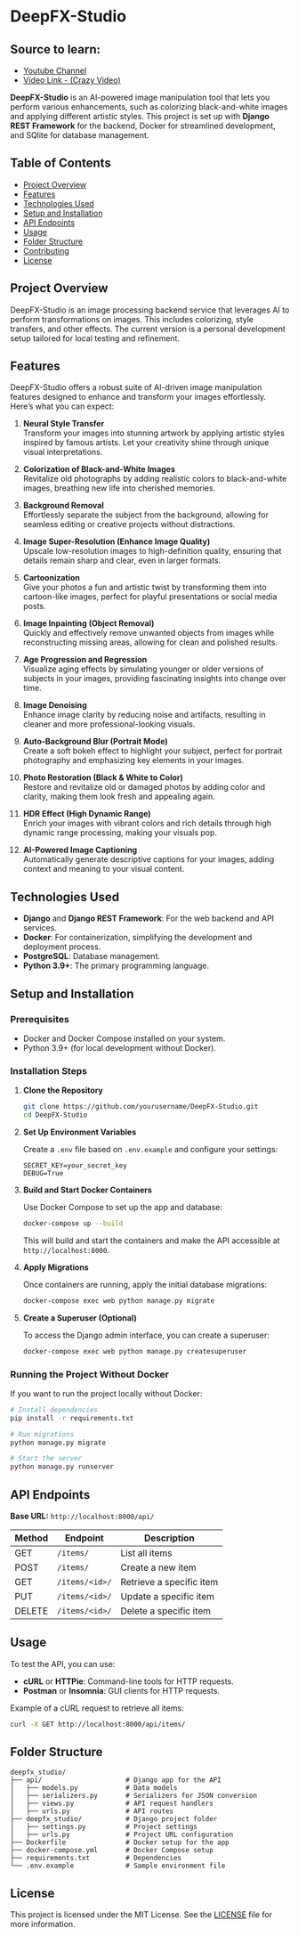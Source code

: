 # DeepFX-Studio


## Source to learn:

- [Youtube Channel](https://www.youtube.com/@CodingEntrepreneurs/videos)
- [Video Link - (Crazy Video)](https://www.youtube.com/watch?v=WbNNESIxJnY&list=TLPQMjkxMDIwMjS-zePX1_L3RQ&index=6)

**DeepFX-Studio** is an AI-powered image manipulation tool that lets you perform various enhancements, such as colorizing black-and-white images and applying different artistic styles. This project is set up with **Django REST Framework** for the backend, Docker for streamlined development, and SQlite for database management.

## Table of Contents

- [Project Overview](#project-overview)
- [Features](#features)
- [Technologies Used](#technologies-used)
- [Setup and Installation](#setup-and-installation)
- [API Endpoints](#api-endpoints)
- [Usage](#usage)
- [Folder Structure](#folder-structure)
- [Contributing](#contributing)
- [License](#license)

## Project Overview

DeepFX-Studio is an image processing backend service that leverages AI to perform transformations on images. This includes colorizing, style transfers, and other effects. The current version is a personal development setup tailored for local testing and refinement.

## Features

DeepFX-Studio offers a robust suite of AI-driven image manipulation features designed to enhance and transform your images effortlessly. Here’s what you can expect:

1. **Neural Style Transfer**  
   Transform your images into stunning artwork by applying artistic styles inspired by famous artists. Let your creativity shine through unique visual interpretations.

2. **Colorization of Black-and-White Images**  
   Revitalize old photographs by adding realistic colors to black-and-white images, breathing new life into cherished memories.

3. **Background Removal**  
   Effortlessly separate the subject from the background, allowing for seamless editing or creative projects without distractions.

4. **Image Super-Resolution (Enhance Image Quality)**  
   Upscale low-resolution images to high-definition quality, ensuring that details remain sharp and clear, even in larger formats.

5. **Cartoonization**  
   Give your photos a fun and artistic twist by transforming them into cartoon-like images, perfect for playful presentations or social media posts.

6. **Image Inpainting (Object Removal)**  
   Quickly and effectively remove unwanted objects from images while reconstructing missing areas, allowing for clean and polished results.

7. **Age Progression and Regression**  
   Visualize aging effects by simulating younger or older versions of subjects in your images, providing fascinating insights into change over time.

8. **Image Denoising**  
   Enhance image clarity by reducing noise and artifacts, resulting in cleaner and more professional-looking visuals.

9. **Auto-Background Blur (Portrait Mode)**  
   Create a soft bokeh effect to highlight your subject, perfect for portrait photography and emphasizing key elements in your images.

10. **Photo Restoration (Black & White to Color)**  
    Restore and revitalize old or damaged photos by adding color and clarity, making them look fresh and appealing again.

11. **HDR Effect (High Dynamic Range)**  
    Enrich your images with vibrant colors and rich details through high dynamic range processing, making your visuals pop.

12. **AI-Powered Image Captioning**  
    Automatically generate descriptive captions for your images, adding context and meaning to your visual content.

## Technologies Used

- **Django** and **Django REST Framework**: For the web backend and API services.
- **Docker**: For containerization, simplifying the development and deployment process.
- **PostgreSQL**: Database management.
- **Python 3.9+**: The primary programming language.

## Setup and Installation

### Prerequisites

- Docker and Docker Compose installed on your system.
- Python 3.9+ (for local development without Docker).

### Installation Steps

1. **Clone the Repository**

   ```bash
   git clone https://github.com/yourusername/DeepFX-Studio.git
   cd DeepFX-Studio
   ```

2. **Set Up Environment Variables**

   Create a `.env` file based on `.env.example` and configure your settings:

   ```plaintext
   SECRET_KEY=your_secret_key
   DEBUG=True
   ```

3. **Build and Start Docker Containers**

   Use Docker Compose to set up the app and database:

   ```bash
   docker-compose up --build
   ```

   This will build and start the containers and make the API accessible at `http://localhost:8000`.

4. **Apply Migrations**

   Once containers are running, apply the initial database migrations:

   ```bash
   docker-compose exec web python manage.py migrate
   ```

5. **Create a Superuser (Optional)**

   To access the Django admin interface, you can create a superuser:

   ```bash
   docker-compose exec web python manage.py createsuperuser
   ```

### Running the Project Without Docker

If you want to run the project locally without Docker:

```bash
# Install dependencies
pip install -r requirements.txt

# Run migrations
python manage.py migrate

# Start the server
python manage.py runserver
```
## API Endpoints

**Base URL:** `http://localhost:8000/api/`

| Method | Endpoint        | Description                        |
|--------|------------------|------------------------------------|
| GET    | `/items/`       | List all items                    |
| POST   | `/items/`       | Create a new item                 |
| GET    | `/items/<id>/`  | Retrieve a specific item          |
| PUT    | `/items/<id>/`  | Update a specific item            |
| DELETE | `/items/<id>/`  | Delete a specific item            |

## Usage

To test the API, you can use:
- **cURL** or **HTTPie**: Command-line tools for HTTP requests.
- **Postman** or **Insomnia**: GUI clients for HTTP requests.

Example of a cURL request to retrieve all items:

```bash
curl -X GET http://localhost:8000/api/items/
```

## Folder Structure

```plaintext
deepfx_studio/
├── api/                     # Django app for the API
│   ├── models.py            # Data models
│   ├── serializers.py       # Serializers for JSON conversion
│   ├── views.py             # API request handlers
│   ├── urls.py              # API routes
├── deepfx_studio/           # Django project folder
│   ├── settings.py          # Project settings
│   ├── urls.py              # Project URL configuration
├── Dockerfile               # Docker setup for the app
├── docker-compose.yml       # Docker Compose setup
├── requirements.txt         # Dependencies
└── .env.example             # Sample environment file
```
## License

This project is licensed under the MIT License. See the [LICENSE](LICENSE) file for more information.

